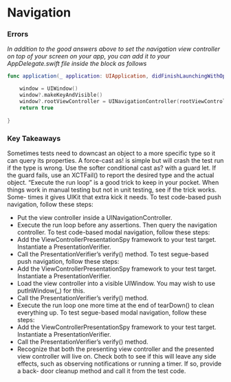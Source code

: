 # Navigation

### Errors

*In addition to the good answers above to set the navigation view controller on top of your screen on your app, you can add it to your AppDelegate.swift file inside the block as follows*

```swift
func application(_ application: UIApplication, didFinishLaunchingWithOptions launchOptions: [UIApplicationLaunchOptionsKey: Any]?) -> Bool {

    window = UIWindow()
    window?.makeKeyAndVisible()
    window?.rootViewController = UINavigationController(rootViewController: LoginViewController())
    return true
    
}
```

### Key Takeaways
Sometimes tests need to downcast an object to a more specific type so it can query its properties. A force-cast as! is simple but will crash the test run if the type is wrong. Use the softer conditional cast as? with a guard let. If the guard fails, use an XCTFail() to report the desired type and the actual object.
“Execute the run loop” is a good trick to keep in your pocket. When things work in manual testing but not in unit testing, see if the trick works. Some- times it gives UIKit that extra kick it needs.
To test code-based push navigation, follow these steps:
- Put the view controller inside a UINavigationController.
- Execute the run loop before any assertions. Then query the navigation controller.
To test code-based modal navigation, follow these steps:
- Add the ViewControllerPresentationSpy framework to your test target.
Instantiate a PresentationVerifier.
- Call the PresentationVerifier’s verify() method.
To test segue-based push navigation, follow these steps:
- Add the ViewControllerPresentationSpy framework to your test target.
Instantiate a PresentationVerifier.
- Load the view controller into a visible UIWindow. You may wish to use
putInWindow(_) for this.
- Call the PresentationVerifier’s verify() method.
- Execute the run loop one more time at the end of tearDown() to clean everything up.
To test segue-based modal navigation, follow these steps:
- Add the ViewControllerPresentationSpy framework to your test target.
Instantiate a PresentationVerifier.
- Call the PresentationVerifier’s verify() method.
- Recognize that both the presenting view controller and the presented view controller will live on. Check both to see if this will leave any side effects, such as observing notifications or running a timer. If so, provide a back- door cleanup method and call it from the test code.